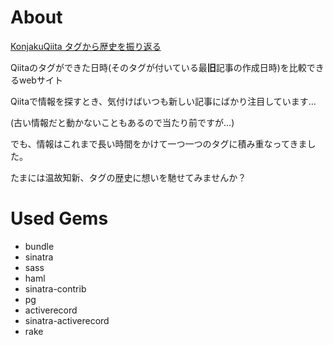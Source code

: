 # About
[KonjakuQiita タグから歴史を振り返る](https://konjakuqiita.herokuapp.com/)

Qiitaのタグができた日時(そのタグが付いている最**旧**記事の作成日時)を比較できるwebサイト

Qiitaで情報を探すとき、気付けばいつも新しい記事にばかり注目しています…

(古い情報だと動かないこともあるので当たり前ですが…)

でも、情報はこれまで長い時間をかけて一つ一つのタグに積み重なってきました。

たまには温故知新、タグの歴史に想いを馳せてみませんか？

# Used Gems
- bundle
- sinatra
- sass
- haml
- sinatra-contrib
- pg
- activerecord
- sinatra-activerecord
- rake
